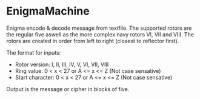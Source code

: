 # EnigmaMachine

Enigma encode & decode message from textfile. The supported rotors are the regular five aswell as the more complex navy rotors VI, VII and VIII. The rotors are created in order from left to right (closest to reflector first). 

The format for inputs:
* Rotor version: I, II, III, IV, V, VI, VII, VIII
* Ring value: 0 < x < 27 or A <= x <= Z (Not case sensative)
* Start character: 0 < x < 27 or A <= x <= Z (Not case sensative)

Output is the message or cipher in blocks of five.

